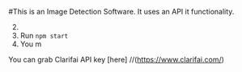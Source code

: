 #This is an Image Detection Software.
It uses an API it functionality.

2. 
3. Run `npm start`
4. You m

You can grab Clarifai API key [here] 
//(https://www.clarifai.com/)
